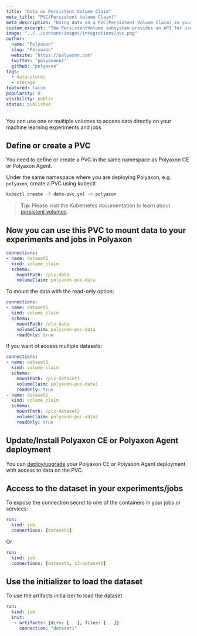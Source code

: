 ```yaml
---
title: "Data on Persistent Volume Claim"
meta_title: "PVC(Persistent Volume Claim)"
meta_description: "Using data on a PVC(Persistent Volume Claim) in your Polyaxon experiments and jobs. Polyaxon allows users to connect to one or multiple PVCs to access data directly on your machine learning experiments and jobs."
custom_excerpt: "The PersistentVolume subsystem provides an API for users and administrators that abstracts details of how storage is provided from how it is consumed."
image: "../../content/images/integrations/pvc.png"
author:
  name: "Polyaxon"
  slug: "Polyaxon"
  website: "https://polyaxon.com"
  twitter: "polyaxonAI"
  github: "polyaxon"
tags: 
  - data-stores
  - storage
featured: false
popularity: 0
visibility: public
status: published
---
```


You can use one or multiple volumes to access data directly on your machine learning experiments and jobs

## Define or create a PVC

You need to define or create a PVC in the same namespace as Polyaxon CE or Polyaxon Agent.

Under the same namespace where you are deploying Polyaxon, e.g. `polyaxon`, create a PVC using kubectl

```bash
kubectl create -f data-pvc.yml -n polyaxon
```

> **Tip**: Please visit the Kubernetes documentation to learn about [persistent volumes](docs/concepts/storage/persistent-volumes/).

## Now you can use this PVC to mount data to your experiments and jobs in Polyaxon

```yaml
connections:
- name: dataset1
  kind: volume_claim
  schema:
    mountPath: /plx-data
    volumeClaim: polyaxon-pvc-data
```

To mount the data with the read-only option:


```yaml
connections:
- name: dataset1
  kind: volume_claim
  schema:
    mountPath: /plx-data
    volumeClaim: polyaxon-pvc-data
    readOnly: true
```

If you want ot access multiple datasets:

```yaml
connections:
- name: dataset1
  kind: volume_claim
  schema:
    mountPath: /plx-dataset1
    volumeClaim: polyaxon-pvc-data1
    readOnly: true
- name: dataset2
  kind: volume_claim
  schema:
    mountPath: /plx-dataset2
    volumeClaim: polyaxon-pvc-data2
    readOnly: true
```

## Update/Install Polyaxon CE or Polyaxon Agent deployment

You can [deploy/upgrade](/docs/setup/) your Polyaxon CE or Polyaxon Agent deployment with access to data on the PVC.

## Access to the dataset in your experiments/jobs

To expose the connection secret to one of the containers in your jobs or services:

```yaml
run:
  kind: job
  connections: [dataset1]
```

Or

```yaml
run:
  kind: job
  connections: [dataset1, s3-dataset1]
```

## Use the initializer to load the dataset

To use the artifacts initializer to load the dataset

```yaml
run:
  kind: job
  init:
   - artifacts: [dirs: [...], files: [...]]
     connection: "dataset1"
```
